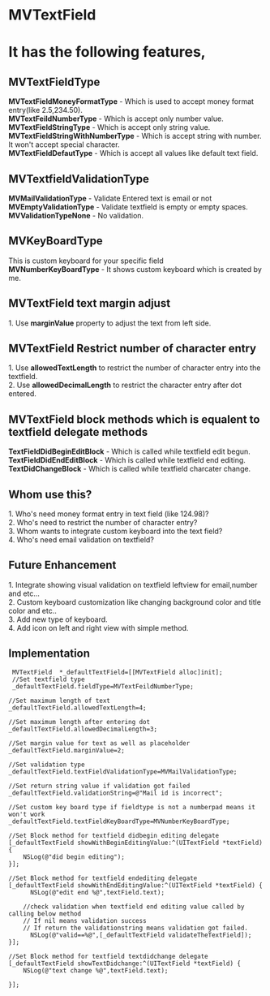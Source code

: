 MVTextField
===========

   <h1>It has the following features,</h1>
  
   <h2>MVTextFieldType</h2>
   <div><b>MVTextFieldMoneyFormatType</b> - Which is used to accept money format entry(like 2.5,234.50).
   <div><b>MVTextFeildNumberType</b> - Which is accept only number value.
   <div><b>MVTextFieldStringType</b> - Which is accept only string value.
   <div><b>MVTextFieldStringWithNumberType</b> - Which is accept string with number. It won't accept special character.
   <div><b>MVTextFieldDefautType</b> - Which is accept all values like default text field.</div>
         
  <h2>MVTextfieldValidationType</h2>
             
  <div><b>MVMailValidationType</b> - Validate Entered text is email or not
  <div><b>MVEmptyValidationType</b> - Validate textfield is empty or empty spaces.
  <div><b>MVValidationTypeNone</b> - No validation.
  
  <h2>MVKeyBoardType</h2>
  <div>This is custom keyboard for your specific field</div>
  <div><b>MVNumberKeyBoardType</b> - It shows custom keyboard which is created by me.
  
  <h2>MVTextField text margin adjust</h2>
  <div>1. Use <b>marginValue</b> property to adjust the text from left side.
  
  <h2>MVTextField Restrict number of character entry</h2>
  <div>1. Use <b>allowedTextLength</b> to restrict the number of character entry into the textfield.
  <div>2. Use <b>allowedDecimalLength</b> to restrict the character entry after dot entered.
  
  <h2>MVTextField block methods which is equalent to textfield delegate methods</h2>
  <div><b>TextFieldDidBeginEditBlock</b> - Which is called while textfield edit begun.
  <div><b>TextFieldDidEndEditBlock</b> - Which is called while textfield end editing.
  <div><b>TextDidChangeBlock</b> - Which is called while textfield charcater change.
  
  <h2>Whom use this?</h2>
  <div>1. Who's need money format entry in text field (like 124.98)?
  <div>2. Who's need to restrict the number of character entry?
  <div>3. Whom wants to integrate custom keyboard into the text field?
  <div>4. Who's need email validation on textfield?
  
  <h2>Future Enhancement</h2>
  <div>1. Integrate showing visual validation on textfield leftview for email,number and etc...
  <div>2. Custom keyboard customization like changing background color and title color and etc..
  <div>3. Add new type of keyboard.
  <div>4. Add icon on left and right view with simple method.
  
  <h2>Implementation</h2>
  
     MVTextField  *_defaultTextField=[[MVTextField alloc]init];
     //Set textfield type
     _defaultTextField.fieldType=MVTextFeildNumberType;
    
    //Set maximum length of text
    _defaultTextField.allowedTextLength=4;
    
    //Set maximum length after entering dot
    _defaultTextField.allowedDecimalLength=3;
    
    //Set margin value for text as well as placeholder
    _defaultTextField.marginValue=2;
    
    //Set validation type
    _defaultTextField.textFieldValidationType=MVMailValidationType;
    
    //Set return string value if validation got failed
    _defaultTextField.validationString=@"Mail id is incorrect";
    
    //Set custom key board type if fieldtype is not a numberpad means it won't work
    _defaultTextField.textFieldKeyBoardType=MVNumberKeyBoardType;
    
    //Set Block method for textfield didbegin editing delegate
    [_defaultTextField showWithBeginEditingValue:^(UITextField *textField) {
        NSLog(@"did begin editing");
    }];
    
    //Set Block method for textfield endediting delegate
    [_defaultTextField showWithEndEditingValue:^(UITextField *textField) {
          NSLog(@"edit end %@",textField.text);
        
        //check validation when textfield end editing value called by calling below method
        // If nil means validation success
        // If return the validationstring means validation got failed.
          NSLog(@"valid==%@",[_defaultTextField validateTheTextField]);
    }];
    
    //Set Block method for textfield textdidchange delegate
    [_defaultTextField showTextDidchange:^(UITextField *textField) {
        NSLog(@"text change %@",textField.text);
      
    }];
